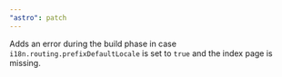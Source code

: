 ```yaml
---
"astro": patch
---
```


Adds an error during the build phase in case `i18n.routing.prefixDefaultLocale` is set to `true` and the index page is missing.
